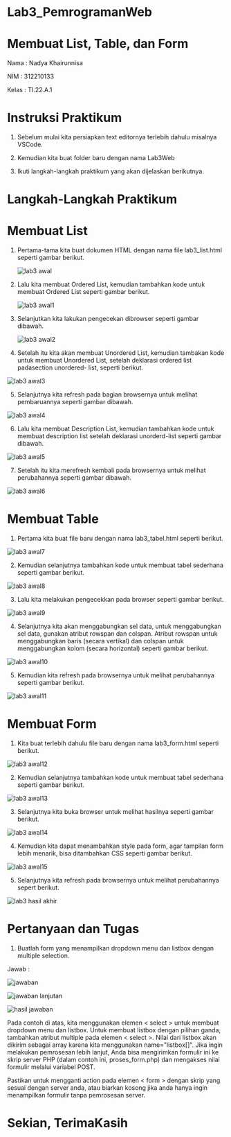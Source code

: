 # Lab3_PemrogramanWeb

# Membuat List, Table, dan Form

Nama    : Nadya Khairunnisa

NIM      : 312210133

Kelas    : TI.22.A.1

# Instruksi Praktikum

1. Sebelum mulai kita persiapkan text editornya terlebih dahulu misalnya VSCode.
   
2. Kemudian kita buat folder baru dengan nama Lab3Web
   
3. Ikuti langkah-langkah praktikum yang akan dijelaskan berikutnya.

# Langkah-Langkah Praktikum

# Membuat List

1. Pertama-tama kita buat dokumen HTML dengan nama file lab3_list.html seperti 
gambar berikut.

   ![lab3 awal](https://github.com/nadyakhorun/Lab3_PemrogramanWeb/assets/115801823/aac51330-57ac-4d35-808a-e546988eb8cc)

2. Lalu kita membuat Ordered List, kemudian tambahkan kode untuk membuat Ordered 
List seperti gambar berikut.

   ![lab3 awal1](https://github.com/nadyakhorun/Lab3_PemrogramanWeb/assets/115801823/cadbb9ad-1175-46d1-b8ed-238793c254ae)

3. Selanjutkan kita lakukan pengecekan dibrowser seperti gambar dibawah.

   ![lab3 awal2](https://github.com/nadyakhorun/Lab3_PemrogramanWeb/assets/115801823/d32ed065-77f5-406a-b1ec-b2edcb4fefaf)

4. Setelah itu kita akan membuat Unordered List, kemudian tambakan kode untuk 
membuat Unordered List, setelah deklarasi ordered list padasection unordered- 
list, seperti berikut.

![lab3 awal3](https://github.com/nadyakhorun/Lab3_PemrogramanWeb/assets/115801823/e6a38f62-4659-4645-8daf-e6f90252d51a)

5. Selanjutnya kita refresh pada bagian browsernya untuk melihat pembaruannya seperti gambar dibawah.

![lab3 awal4](https://github.com/nadyakhorun/Lab3_PemrogramanWeb/assets/115801823/5ff5014a-7096-4c29-85b5-41ca2a1bf201)

6. Lalu kita membuat Description List, kemudian tambahkan kode untuk membuat 
description list setelah deklarasi unorderd-list seperti gambar dibawah.

![lab3 awal5](https://github.com/nadyakhorun/Lab3_PemrogramanWeb/assets/115801823/329023c4-7d13-45b8-83d7-fd14c920f905)

7. Setelah itu kita merefresh kembali pada browsernya untuk melihat perubahannya 
seperti gambar dibawah.

![lab3 awal6](https://github.com/nadyakhorun/Lab3_PemrogramanWeb/assets/115801823/7c22a842-ba7f-4895-870f-33b863d1ab8b)

# Membuat Table

1. Pertama kita buat file baru dengan nama lab3_tabel.html seperti berikut.

![lab3 awal7](https://github.com/nadyakhorun/Lab3_PemrogramanWeb/assets/115801823/92923e5b-be60-4f04-9566-606780247bfe)

2. Kemudian selanjutnya tambahkan kode untuk membuat tabel sederhana seperti gambar berikut.

![lab3 awal8](https://github.com/nadyakhorun/Lab3_PemrogramanWeb/assets/115801823/210412e8-ff48-4310-b79a-7467e4b8e81f)

3. Lalu kita melakukan pengecekkan pada browser seperti gambar berikut.

![lab3 awal9](https://github.com/nadyakhorun/Lab3_PemrogramanWeb/assets/115801823/274f6b82-5b45-433a-897d-6909193d6a39)

4. Selanjutnya kita akan menggabungkan sel data, untuk menggabungkan sel data, 
gunakan atribut rowspan dan colspan. Atribut rowspan untuk menggabungkan baris 
(secara vertikal) dan colspan untuk menggabungkan kolom (secara horizontal) 
seperti gambar berikut.

![lab3 awal10](https://github.com/nadyakhorun/Lab3_PemrogramanWeb/assets/115801823/ad87cdd2-b58c-43e2-be0f-b48970cbde72)

5. Kemudian kita refresh pada browsernya untuk melihat perubahannya seperti gambar berikut.

![lab3 awal11](https://github.com/nadyakhorun/Lab3_PemrogramanWeb/assets/115801823/68d8af79-1b65-4ec9-a56c-cf95e9237b31)

# Membuat Form

1. Kita buat terlebih dahulu file baru dengan nama lab3_form.html seperti berikut.

![lab3 awal12](https://github.com/nadyakhorun/Lab3_PemrogramanWeb/assets/115801823/2104a0e9-a188-430a-89d6-54f04d06836f)

2. Kemudian selanjutnya tambahkan kode untuk membuat tabel sederhana seperti 
gambar berikut.

![lab3 awal13](https://github.com/nadyakhorun/Lab3_PemrogramanWeb/assets/115801823/ce613d2d-61dc-4019-bd29-bcf6150d1cb2)

3. Selanjutnya kita buka browser untuk melihat hasilnya seperti gambar berikut.

![lab3 awal14](https://github.com/nadyakhorun/Lab3_PemrogramanWeb/assets/115801823/2336ed53-0d28-41ea-b9db-c3876b758e49)

4. Kemudian kita dapat menambahkan style pada form, agar tampilan form lebih 
menarik, bisa ditambahkan CSS seperti gambar berikut.

![lab3 awal15](https://github.com/nadyakhorun/Lab3_PemrogramanWeb/assets/115801823/03e95330-b42f-453c-bd86-2e23f706035c)

5. Selanjutnya kita refresh pada browsernya untuk melihat perubahannya sepert berikut.

![lab3 hasil akhir](https://github.com/nadyakhorun/Lab3_PemrogramanWeb/assets/115801823/6a0dee20-824a-4ca0-a61c-48485f50ad89)

# Pertanyaan dan Tugas

1. Buatlah form yang menampilkan dropdown menu dan listbox dengan multiple selection.

Jawab :

![jawaban](https://github.com/nadyakhorun/Lab3_PemrogramanWeb/assets/115801823/7a40b8e0-4115-49cb-9290-a61cbe4248a2)

![jawaban lanjutan](https://github.com/nadyakhorun/Lab3_PemrogramanWeb/assets/115801823/f8fef7b6-b80e-4e95-ae08-f2f0e34e2f62)

![hasil jawaban](https://github.com/nadyakhorun/Lab3_PemrogramanWeb/assets/115801823/dfe9ee43-0bcc-439c-a5c8-d120aeb775dd)

Pada contoh di atas, kita menggunakan elemen < select > untuk membuat dropdown menu dan listbox. Untuk membuat listbox dengan pilihan ganda, tambahkan atribut multiple pada elemen < select >. Nilai dari listbox akan dikirim sebagai array karena kita menggunakan name="listbox[]". Jika ingin melakukan pemrosesan lebih lanjut, Anda bisa mengirimkan formulir ini ke skrip server PHP (dalam contoh ini, proses_form.php) dan mengakses nilai formulir melalui variabel POST.

Pastikan untuk mengganti action pada elemen < form > dengan skrip yang sesuai dengan server anda, atau biarkan kosong jika anda hanya ingin menampilkan formulir tanpa pemrosesan server.

# Sekian, TerimaKasih
